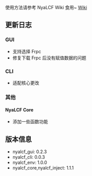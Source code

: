 使用方法请参考 NyaLCF Wiki 食用~ [Wiki](https://docs-nyalcf.1l1.icu)

[//]: # (应用户需求，Nya LoCyanFrp! 开始开发 CLI 版本，欢迎使用和反馈问题！)

## 更新日志

### GUI

- 支持选择 Frpc
- 修复下载 Frpc 后没有赋值数据的问题

### CLI

- 适配核心更改

### 其他

#### NyaLCF Core

- 添加一些函数功能

## 版本信息

- nyalcf_gui: 0.2.3
- nyalcf_cli: 0.0.3
- nyalcf_env: 1.0.0
- nyalcf_core,nyalcf_inject: 1.1.1

<!-- Some change log here -->
